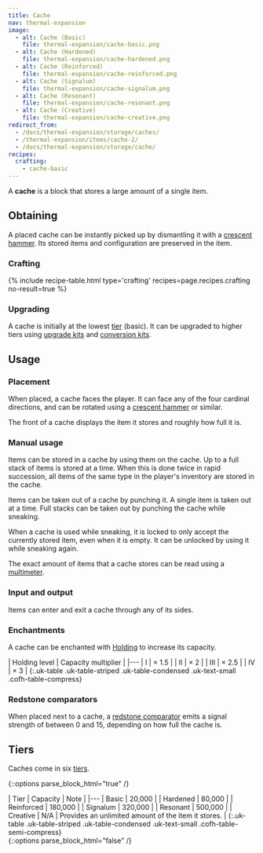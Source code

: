 ```yaml
---
title: Cache
nav: thermal-expansion
image:
  - alt: Cache (Basic)
    file: thermal-expansion/cache-basic.png
  - alt: Cache (Hardened)
    file: thermal-expansion/cache-hardened.png
  - alt: Cache (Reinforced)
    file: thermal-expansion/cache-reinforced.png
  - alt: Cache (Signalum)
    file: thermal-expansion/cache-signalum.png
  - alt: Cache (Resonant)
    file: thermal-expansion/cache-resonant.png
  - alt: Cache (Creative)
    file: thermal-expansion/cache-creative.png
redirect_from:
  - /docs/thermal-expansion/storage/caches/
  - /thermal-expansion/items/cache-2/
  - /docs/thermal-expansion/storage/cache/
recipes:
  crafting:
    - cache-basic
---
```


A **cache** is a block that stores a large amount of a single item.


Obtaining
---------

A placed cache can be instantly picked up by dismantling it with a [crescent
hammer](/docs/crescent-hammer/). Its stored items and configuration are
preserved in the item.

### Crafting
{% include recipe-table.html type='crafting' recipes=page.recipes.crafting no-result=true %}

### Upgrading
A cache is initially at the lowest [tier](#tiers) (basic). It can be upgraded to
higher tiers using [upgrade kits](/docs/upgrade-kits/) and [conversion
kits](/docs/conversion-kits/).


Usage
-----

### Placement
When placed, a cache faces the player. It can face any of the four cardinal
directions, and can be rotated using a [crescent hammer](/docs/crescent-hammer/)
or similar.

The front of a cache displays the item it stores and roughly how full it is.

### Manual usage
Items can be stored in a cache by using them on the cache. Up to a full stack of
items is stored at a time. When this is done twice in rapid succession, all
items of the same type in the player's inventory are stored in the cache.

Items can be taken out of a cache by punching it. A single item is taken out at
a time. Full stacks can be taken out by punching the cache while sneaking.

When a cache is used while sneaking, it is locked to only accept the currently
stored item, even when it is empty. It can be unlocked by using it while
sneaking again.

The exact amount of items that a cache stores can be read using a
[multimeter](/docs/multimeter/).

### Input and output
Items can enter and exit a cache through any of its sides.

### Enchantments
A cache can be enchanted with [Holding](/docs/holding/) to increase its
capacity.

| Holding level | Capacity multiplier |
|---
| I | × 1.5 |
| II | × 2 |
| III | × 2.5 |
| IV | × 3 |
{:.uk-table .uk-table-striped .uk-table-condensed .uk-text-small .cofh-table-compress}

### Redstone comparators
When placed next to a cache, a [redstone
comparator](https://minecraft.gamepedia.com/Redstone_Comparator) emits a signal
strength of between 0 and 15, depending on how full the cache is.


Tiers
-----

Caches come in six [tiers](/docs/tiers/).

{::options parse_block_html="true" /}
<div class="uk-overflow-container">
| Tier | Capacity | Note |
|---
| Basic | 20,000 |
| Hardened | 80,000 |
| Reinforced | 180,000 |
| Signalum | 320,000 |
| Resonant | 500,000 |
| Creative | N/A | Provides an unlimited amount of the item it stores. |
{:.uk-table .uk-table-striped .uk-table-condensed .uk-text-small .cofh-table-semi-compress}
</div>
{::options parse_block_html="false" /}
